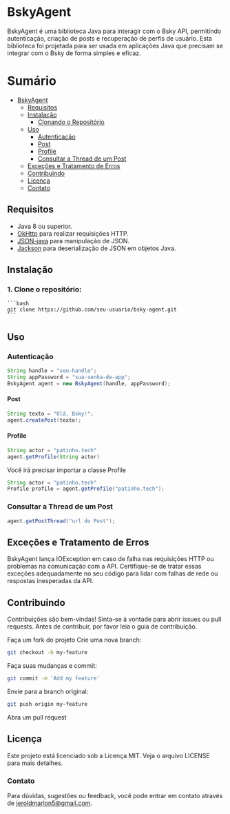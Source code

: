 # BskyAgent

BskyAgent é uma biblioteca Java para interagir com o Bsky API, permitindo autenticação, criação de posts e recuperação de perfis de usuário. Esta biblioteca foi projetada para ser usada em aplicações Java que precisam se integrar com o Bsky de forma simples e eficaz.

# Sumário

- [BskyAgent](#bskyagent)
  - [Requisitos](#requisitos)
  - [Instalação](#instalação)
    - [Clonando o Repositório](#1-clone-o-repositório)
  - [Uso](#uso)
    - [Autenticação](#autenticação)
    - [Post](#post)
    - [Profile](#profile)
    - [Consultar a Thread de um Post](#consultar-a-thread-de-um-post)
  - [Exceções e Tratamento de Erros](#exceções-e-tratamento-de-erros)
  - [Contribuindo](#contribuindo)
  - [Licença](#licença)
  - [Contato](#contato)

## Requisitos

- Java 8 ou superior.
- [OkHttp](https://square.github.io/okhttp/) para realizar requisições HTTP.
- [JSON-java](https://github.com/stleary/JSON-java) para manipulação de JSON.
- [Jackson](https://github.com/FasterXML/jackson) para deserialização de JSON em objetos Java.

## Instalação

### 1. Clone o repositório:

    ```bash
    git clone https://github.com/seu-usuario/bsky-agent.git
    ```

## Uso

### Autenticação

```java
String handle = "seu-handle";
String appPassword = "sua-senha-de-app";
BskyAgent agent = new BskyAgent(handle, appPassword);
```

#### Post
```java
String texto = "Olá, Bsky!";
agent.createPost(texto);
```

#### Profile
```java
String actor = "patinho.tech"
agent.getProfile(String actor)
```
Você irá precisar importar a classe Profile

```java
String actor = "patinho.tech"
Profile profile = agent.getProfile("patinho.tech");
```

### Consultar a Thread de um Post

```java
agent.getPostThread("url do Post");
```

## Exceções e Tratamento de Erros
BskyAgent lança IOException em caso de falha nas requisições HTTP ou problemas na comunicação com a API. Certifique-se de tratar essas exceções adequadamente no seu código para lidar com falhas de rede ou respostas inesperadas da API.

## Contribuindo
Contribuições são bem-vindas! Sinta-se à vontade para abrir issues ou pull requests. Antes de contribuir, por favor leia o guia de contribuição.

Faça um fork do projeto
Crie uma nova branch: 
```bash
git checkout -b my-feature
```
Faça suas mudanças e commit: 
```bash
git commit -m 'Add my feature'
```
Envie para a branch original: 
```bash
git push origin my-feature
```
Abra um pull request
## Licença
Este projeto está licenciado sob a Licença MIT. Veja o arquivo LICENSE para mais detalhes.

### Contato
Para dúvidas, sugestões ou feedback, você pode entrar em contato através de jeroldmarlon5@gmail.com.
